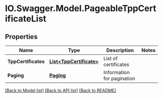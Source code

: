 # IO.Swagger.Model.PageableTppCertificateList
## Properties

Name | Type | Description | Notes
------------ | ------------- | ------------- | -------------
**TppCertificates** | [**List&lt;TppCertificate&gt;**](TppCertificate.md) | List of certificates | 
**Paging** | [**Paging**](Paging.md) | Information for pagination | 

[[Back to Model list]](../README.md#documentation-for-models) [[Back to API list]](../README.md#documentation-for-api-endpoints) [[Back to README]](../README.md)

